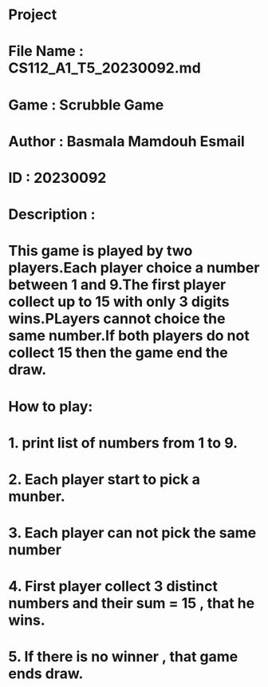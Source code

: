 # Project
# File Name : CS112_A1_T5_20230092.md
# Game : Scrubble Game
# Author : Basmala Mamdouh Esmail
# ID : 20230092
# Description :
#    This game is played by two players.Each player choice a number between 1 and 9.The first player collect up to 15 with only 3 digits wins.PLayers cannot choice the same number.If both players do not collect 15 then the game end the draw.
# How to play: 
#       1. print list of numbers from 1 to 9.
#       2. Each player start to pick a munber.
#       3. Each player can not pick the same number
#       4. First player collect 3 distinct numbers and their sum = 15 , that he wins.
#       5. If there is no winner , that game ends draw.
